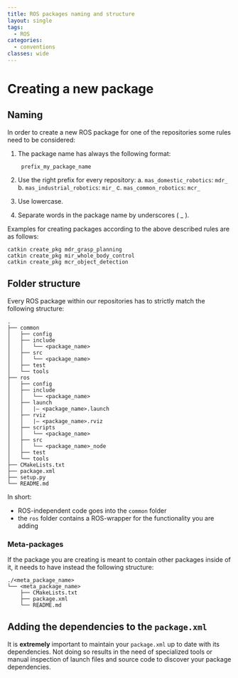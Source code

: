 ```yaml
---
title: ROS packages naming and structure
layout: single
tags:
  - ROS
categories:
  - conventions
classes: wide
---
```


# Creating a new package

## Naming

In order to create a new ROS package for one of the repositories some rules need to be considered:

1. The package name has always the following format:

   ```text
    prefix_my_package_name
   ```

2. Use the right prefix for every repository: a. `mas_domestic_robotics`: `mdr_` b. `mas_industrial_robotics`: `mir_` c. `mas_common_robotics`: `mcr_`
3. Use lowercase.
4. Separate words in the package name by underscores \( \_ \).

Examples for creating packages according to the above described rules are as follows:

```text
catkin create_pkg mdr_grasp_planning
catkin create_pkg mir_whole_body_control
catkin create_pkg mcr_object_detection
```

## Folder structure

Every ROS package within our repositories has to strictly match the following structure:

```text
.
├── common
│   ├── config
│   ├── include
│   │   └── <package_name>
│   ├── src
│   │   └── <package_name>
│   ├── test
│   └── tools
├── ros
│   ├── config
│   ├── include
│   │   └── <package_name>
│   ├── launch
│   │   |— <package_name>.launch
│   ├── rviz
│   │   |— <package_name>.rviz
│   ├── scripts
│   │   └── <package_name>
│   ├── src
│   │   └── <package_name>_node
│   ├── test
│   └── tools
├── CMakeLists.txt
├── package.xml
├── setup.py
└── README.md
```

In short:

* ROS-independent code goes into the `common` folder
* the `ros` folder contains a ROS-wrapper for the functionality you are adding

### Meta-packages

If the package you are creating is meant to contain other packages inside of it, it needs to have instead the following structure:

```text
./<meta_package_name>
└── <meta_package_name>
    ├── CMakeLists.txt
    ├── package.xml
    └── README.md
```

## Adding the dependencies to the `package.xml`

It is **extremely** important to maintain your `package.xml` up to date with its dependencies. Not doing so results in the need of specialized tools or manual inspection of launch files and source code to discover your package dependencies.

